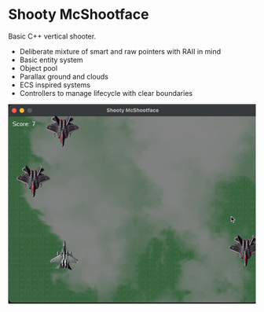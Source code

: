 # Shooty McShootface

Basic C++ vertical shooter.

- Deliberate mixture of smart and raw pointers with RAII in mind
- Basic entity system
- Object pool
- Parallax ground and clouds
- ECS inspired systems
- Controllers to manage lifecycle with clear boundaries



![plot](./public/shooty.gif)